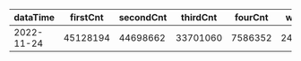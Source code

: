 |dataTime|firstCnt|secondCnt|thirdCnt|fourCnt|winCnt|vrate|wrate|
|-|-|-|-|-|-|-|-|
|2022-11-24|45128194|44698662|33701060|7586352|2417527|0%|0%|